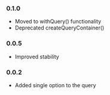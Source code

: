 ### 0.1.0
- Moved to withQuery() functionality
- Deprecated createQueryContainer()

### 0.0.5
- Improved stability

### 0.0.2
- Added single option to the query